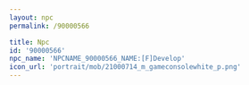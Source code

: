 ```yaml
---
layout: npc
permalink: /90000566

title: Npc
id: '90000566'
npc_name: 'NPCNAME_90000566_NAME:[F]Develop'
icon_url: 'portrait/mob/21000714_m_gameconsolewhite_p.png'
---
```

